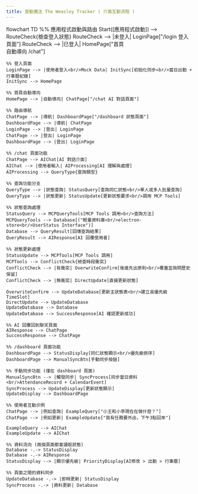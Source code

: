 ```yaml
---
title: 查勤魔法 The Weasley Tracker ( 介面互動流程 )
---
```

flowchart TD
    %% 應用程式啟動與路由
    Start([應用程式啟動]) --> RouteCheck{檢查登入狀態}
    RouteCheck --> |未登入| LoginPage["/login 登入頁面"]
    RouteCheck --> |已登入| HomePage["首頁<br/>自動導向 /chat"]
    
    %% 登入頁面
    LoginPage --> |使用者登入<br/>Mock Data| InitSync[初始化同步<br/>當日出勤 + 行事曆紀錄]
    InitSync --> HomePage
    
    %% 首頁自動導向
    HomePage --> |自動導向| ChatPage["/chat AI 對話頁面"]
    
    %% 路由導航
    ChatPage --> |導航| DashboardPage["/dashboard 狀態頁面"]
    DashboardPage --> |導航| ChatPage
    LoginPage --> |登出| LoginPage
    ChatPage --> |登出| LoginPage
    DashboardPage --> |登出| LoginPage

    %% /chat 頁面功能
    ChatPage --> AIChat[AI 對話介面]
    AIChat --> |使用者輸入| AIProcessing[AI 理解與處理]
    AIProcessing --> QueryType{查詢類型}

    %% 查詢功能分支
    QueryType --> |狀態查詢| StatusQuery[查詢同仁狀態<br/>單人或多人批量查詢]
    QueryType --> |狀態更新| StatusUpdate[更新狀態要求<br/>調用 MCP Tools]

    %% 狀態查詢處理
    StatusQuery --> MCPQueryTools[MCP Tools 調用<br/>查詢方法]
    MCPQueryTools --> Database[("輕量資料庫<br/>electron-store<br/>UserStatus Interface")]
    Database --> QueryResult[回傳查詢結果]
    QueryResult --> AIResponse[AI 回覆使用者]

    %% 狀態更新處理
    StatusUpdate --> MCPTools[MCP Tools 調用]
    MCPTools --> ConflictCheck{檢查時段衝突}
    ConflictCheck --> |有衝突| OverwriteConfirm[後進先出原則<br/>覆蓋並詢問歷史保留]
    ConflictCheck --> |無衝突| DirectUpdate[直接更新狀態]

    OverwriteConfirm --> UpdateDatabase[更新主狀態表<br/>建立高優先級 TimeSlot]
    DirectUpdate --> UpdateDatabase
    UpdateDatabase --> Database
    UpdateDatabase --> SuccessResponse[AI 確認更新成功]

    %% AI 回覆回到聊天頁面
    AIResponse --> ChatPage
    SuccessResponse --> ChatPage

    %% /dashboard 頁面功能
    DashboardPage --> StatusDisplay[同仁狀態顯示<br/>優先級排序]
    DashboardPage --> ManualSyncBtn[手動同步按鈕]

    %% 手動同步功能 (僅在 dashboard 頁面)
    ManualSyncBtn --> |觸發同步| SyncProcess[同步當日資料<br/>AttendanceRecord + CalendarEvent]
    SyncProcess --> UpdateDisplay[更新狀態顯示]
    UpdateDisplay --> DashboardPage

    %% 使用者互動示例
    ChatPage --> |例如查詢| ExampleQuery["小王和小李現在在做什麼？"]
    ChatPage --> |例如更新| ExampleUpdate["我有任務要外出，下午3點回來"]

    ExampleQuery --> AIChat
    ExampleUpdate --> AIChat

    %% 資料流向 (兩個頁面都會讀取狀態)
    Database -.-> StatusDisplay
    Database -.-> AIResponse
    StatusDisplay --> |顯示優先級| PriorityDisplay[AI修改 > 出勤 > 行事曆]

    %% 頁面之間的資料同步
    UpdateDatabase -.-> |即時更新| StatusDisplay
    SyncProcess -.-> |資料更新| Database